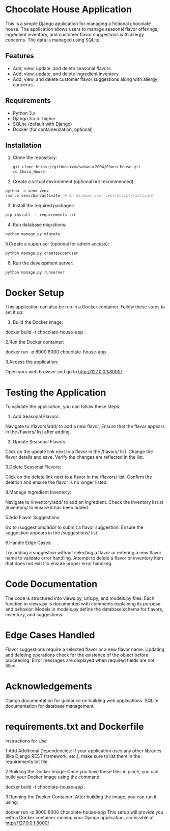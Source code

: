 # Chocolate House Application

This is a simple Django application for managing a fictional chocolate house. The application allows users to manage seasonal flavor offerings, ingredient inventory, and customer flavor suggestions with allergy concerns. The data is managed using SQLite.

## Features

- Add, view, update, and delete seasonal flavors.
- Add, view, update, and delete ingredient inventory.
- Add, view, and delete customer flavor suggestions along with allergy concerns.

## Requirements

- Python 3.x
- Django 3.x or higher
- SQLite (default with Django)
- Docker (for containerization, optional)

## Installation

1. Clone the repository:

   ```bash
   git clone https://github.com/sahanac2004/Choco_House.git
   cd Choco_House
2. Create a virtual environment (optional but recommended):
```bash
python -m venv venv
source venv/bin/activate  # On Windows use `venv\Scripts\activate`
```
3. Install the required packages:
```bash
pip install -r requirements.txt
```
4. Run database migrations:
```bash
python manage.py migrate
```
5.Create a superuser (optional for admin access):
```bash
python manage.py createsuperuser
```
6. Run the development server:
```bash
python manage.py runserver
```

# Docker Setup
This application can also be run in a Docker container. Follow these steps to set it up:

1. Build the Docker image:

docker build -t chocolate-house-app .

2.Run the Docker container:

docker run -p 8000:8000 chocolate-house-app

3.Access the application:

Open your web browser and go to http://127.0.0.1:8000/.

# Testing the Application
To validate the application, you can follow these steps:

1. Add Seasonal Flavors:

Navigate to /flavors/add/ to add a new flavor.
Ensure that the flavor appears in the /flavors/ list after adding.

2. Update Seasonal Flavors:

Click on the update link next to a flavor in the /flavors/ list.
Change the flavor details and save.
Verify the changes are reflected in the list.

3.Delete Seasonal Flavors:

Click on the delete link next to a flavor in the /flavors/ list.
Confirm the deletion and ensure the flavor is no longer listed.

4.Manage Ingredient Inventory:

Navigate to /inventory/add/ to add an ingredient.
Check the inventory list at /inventory/ to ensure it has been added.

5.Add Flavor Suggestions:

Go to /suggestions/add/ to submit a flavor suggestion.
Ensure the suggestion appears in the /suggestions/ list.

6.Handle Edge Cases:

Try adding a suggestion without selecting a flavor or entering a new flavor name to validate error handling.
Attempt to delete a flavor or inventory item that does not exist to ensure proper error handling.

# Code Documentation
The code is structured into views.py, urls.py, and models.py files.
Each function in views.py is documented with comments explaining its purpose and behavior.
Models in models.py define the database schema for flavors, inventory, and suggestions.

# Edge Cases Handled
Flavor suggestions require a selected flavor or a new flavor name.
Updating and deleting operations check for the existence of the object before proceeding.
Error messages are displayed when required fields are not filled.

# Acknowledgements
Django documentation for guidance on building web applications.
SQLite documentation for database management.

# requirements.txt and Dockerfile
Instructions for Use

1.Add Additional Dependencies: If your application uses any other libraries (like Django REST framework, etc.), make sure to list them in the requirements.txt file.

2.Building the Docker Image: Once you have these files in place, you can build your Docker image using the command:

docker build -t chocolate-house-app .

3.Running the Docker Container: After building the image, you can run it using:

docker run -p 8000:8000 chocolate-house-app
This setup will provide you with a Docker container running your Django application, accessible at http://127.0.0.1:8000/
